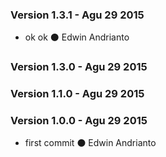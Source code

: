 ### Version 1.3.1 - Agu 29 2015
* ok ok ⚫ Edwin Andrianto

### Version 1.3.0 - Agu 29 2015


### Version 1.1.0 - Agu 29 2015


### Version 1.0.0 - Agu 29 2015
 * first commit ⚫ Edwin Andrianto

